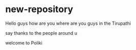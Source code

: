 # new-repository

Hello guys 
how are you
where are you guys in the Tirupathi




say thanks to the people around u

welcome to Poliki
